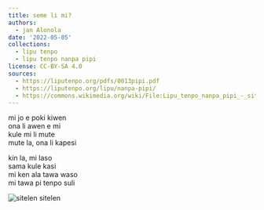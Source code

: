 ```yaml
---
title: seme li mi?
authors:
  - jan Alonola
date: '2022-05-05'
collections:
  - lipu tenpo
  - lipu tenpo nanpa pipi
license: CC-BY-SA 4.0
sources:
  - https://liputenpo.org/pdfs/0013pipi.pdf
  - https://liputenpo.org/lipu/nanpa-pipi/
  - https://commons.wikimedia.org/wiki/File:Lipu_tenpo_nanpa_pipi_-_sitelen_sitelen.png
---
```


mi jo e poki kiwen  
ona li awen e mi  
kule mi li mute  
mute la, ona li kapesi

kin la, mi laso  
sama kule kasi  
mi ken ala tawa waso  
mi tawa pi tenpo suli

![sitelen sitelen](https://upload.wikimedia.org/wikipedia/commons/f/f6/Lipu_tenpo_nanpa_pipi_-_sitelen_sitelen.png)